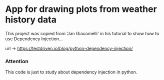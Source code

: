 # App for drawing plots from weather history data

This project was copied from 'Jan Giacomelli' in his tutorial to show how to use Dependency Injection...

url -> https://testdriven.io/blog/python-dependency-injection/

### Attention

This code is just to study about dependency injection in python.

